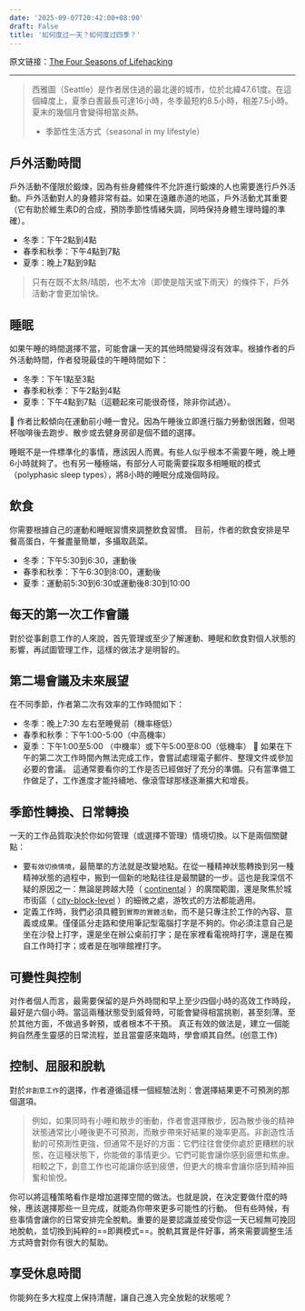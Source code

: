 ```yaml
---
date: '2025-09-07T20:42:00+08:00'
draft: False
title: '如何度过一天？如何度过四季？'
---
```


原文链接：[The Four Seasons of Lifehacking](https://www.ribbonfarm.com/2014/08/05/the-four-seasons-of-lifehacking/)

---

>西雅圖（Seattle）是作者居住過的最北邊的城市，位於北緯47.61度。在這個緯度上，夏季白晝最長可達16小時，冬季最短約8.5小時，相差7.5小時。夏末的幾個月會變得相當炎熱。
>- 季節性生活方式（seasonal in my lifestyle）

## 戶外活動時間
戶外活動不僅限於鍛煉，因為有些身體條件不允許進行鍛煉的人也需要進行戶外活動。戶外活動對人的身體非常有益。如果在遠離赤道的地區，戶外活動尤其重要（它有助於維生素D的合成，預防季節性情緒失調，同時保持身體生理時鐘的準確）。
- 冬季：下午2點到4點
- 春季和秋季：下午4點到7點
- 夏季：晚上7點到9點

>只有在既不太熱/晴朗，也不太冷（即使是陰天或下雨天）的條件下，戶外活動才會更加愉快。

## 睡眠
如果午睡的時間選擇不當，可能會讓一天的其他時間變得沒有效率。根據作者的戶外活動時間，作者發現最佳的午睡時間如下：
- 冬季：下午1點至3點
- 春季和秋季：下午2點到4點
- 夏季：下午4點到7點（這聽起來可能很奇怪，除非你試過）。

:thinking: 作者比較傾向在運動前小睡一會兒。因為午睡後立即進行腦力勞動很困難，但喝杯咖啡後去跑步、散步或去健身房卻是個不錯的選擇。

睡眠不是一件標準化的事情，應該因人而異。有些人似乎根本不需要午睡，晚上睡6小時就夠了。也有另一種極端，有部分人可能需要採取多相睡眠的模式（polyphasic sleep types），將8小時的睡眠分成幾個時段。

## 飲食
你需要根據自己的運動和睡眠習慣來調整飲食習慣。
目前，作者的飲食安排是早餐高蛋白，午餐盡量簡單，多攝取蔬菜。
- 冬季：下午5:30到6:30，運動後
- 春季和秋季：下午6:30到8:00，運動後
- 夏季：運動前5:30到6:30或運動後8:30到10:00

## 每天的第一次工作會議
對於從事創意工作的人來說，首先管理或至少了解運動、睡眠和飲食對個人狀態的影響，再試圖管理工作，這樣的做法才是明智的。

## 第二場會議及未來展望
在不同季節，作者第二次有效率的工作時間如下：
- 冬季：晚上7:30 左右至睡覺前（機率極低）
- 春季和秋季：下午1:00-5:00（中高機率）
- 夏季：下午1:00至5:00 （中機率）或下午5:00至8:00（低機率）
:thinking: 如果在下午的第二次工作時間內無法完成工作，會嘗試處理電子郵件、整理文件或參加必要的會議。
這通常要看你的工作是否已經做好了充分的準備。只有當準備工作做足了，工作進度才能持續地、像滾雪球那樣逐漸擴大和增長。

## 季節性轉換、日常轉換
一天的工作品質取決於你如何管理（或選擇不管理）情境切換。以下是兩個關鍵點：

- 要`有效切換情境`，最簡單的方法就是改變地點。在從一種精神狀態轉換到另一種精神狀態的過程中，搬到一個新的地點往往是最關鍵的一步。這也是我深信不疑的原因之一：無論是跨越大陸（ [continental](http://www.ribbonfarm.com/2011/07/31/on-being-an-illegible-person/) ）的廣闊範圍，還是聚焦於城市街區（ [city-block-level](http://www.ribbonfarm.com/2014/07/16/close-encounters-of-the-missing-kind/) ）的細微之處，游牧式的方法都能適用。
- 定義工作時，我們必須具體到`實際的實體活動`，而不是只專注於工作的內容、意義或成果。僅僅區分走路和使用筆記型電腦打字是不夠的。你必須注意自己是坐在沙發上打字，還是坐在辦公桌前打字；是在家裡看電視時打字，還是在獨自工作時打字；或者是在咖啡館裡打字。

## 可變性與控制
对作者個人而言，最需要保留的是戶外時間和早上至少四個小時的高效工作時段，最好是六個小時。當這兩種狀態受到威脅時，可能會變得相當挑剔，甚至刻薄。至於其他方面，不做過多幹預，或者根本不干預。
真正有效的做法是，建立一個能夠自然產生靈感的日常流程，並且當靈感來臨時，學會順其自然。(创意工作)

## 控制、屈服和脫軌
對於`非創意工作`的選擇，作者遵循這樣一個經驗法則：會選擇結果更不可預測的那個選項。
> 例如，如果同時有小睡和散步的衝動，作者會選擇散步，因為散步後的精神狀態通常比小睡後更不可預測，而散步帶來好結果的幾率更高。非創造性活動的可預測性更強，但通常不是好的方面：它們往往會使你處於更糟糕的狀態，在這種狀態下，你能做的事情更少。它們可能會讓你感到疲憊和焦慮。相較之下，創意工作也可能讓你感到疲憊，但更大的機率會讓你感到精神振奮和愉悅。

你可以將這種策略看作是增加選擇空間的做法。也就是說，在決定要做什麼的時候，應該選擇那些一旦完成，就能為你帶來更多可能性的行動。
但有些時候，有些事情會讓你的日常安排完全脫軌。重要的是要認識並接受你這一天已經無可挽回地脫軌，並切換到純粹的==即興模式==。脫軌其實是件好事，將來需要調整生活方式時會對你有很大的幫助。

## 享受休息時間
你能夠在多大程度上保持清醒，讓自己進入完全放鬆的狀態呢？
